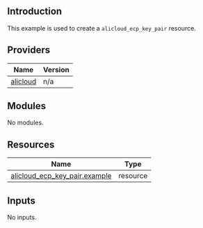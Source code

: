 ## Introduction

This example is used to create a `alicloud_ecp_key_pair` resource.

<!-- BEGIN_TF_DOCS -->
## Providers

| Name | Version |
|------|---------|
| <a name="provider_alicloud"></a> [alicloud](#provider\_alicloud) | n/a |

## Modules

No modules.

## Resources

| Name | Type |
|------|------|
| [alicloud_ecp_key_pair.example](https://registry.terraform.io/providers/aliyun/alicloud/latest/docs/resources/ecp_key_pair) | resource |

## Inputs

No inputs.
<!-- END_TF_DOCS -->    